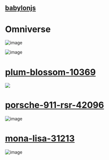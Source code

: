 ## [babylonjs](https://sandbox.babylonjs.com/)



# Omniverse 

![image](https://github.com/user-attachments/assets/1a798c8c-b130-4aa1-ad7a-5e9d86ce142b)

![image](https://github.com/user-attachments/assets/c0973b1f-334c-4099-bfbd-877adfa55fa4)



# [plum-blossom-10369](https://www.bricklink.com/v3/studio/design.page?idModel=630157)


![](./plum-blossom-10369.png)


# [porsche-911-rsr-42096](https://www.bricklink.com/v3/studio/design.page?idModel=634920)

![image](https://github.com/user-attachments/assets/667f3d1d-c91a-4b53-b285-c7d425498b87)


# [mona-lisa-31213](https://www.bricklink.com/v3/studio/design.page?idModel=642660)

![image](https://github.com/user-attachments/assets/8784d3cb-b9ff-4958-8221-1a1b0b5b34b5)
